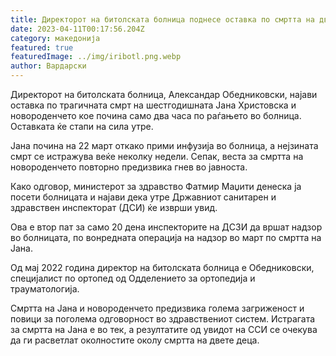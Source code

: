 ```yaml
---
title: Директорот на битолската болница поднесе оставка по смртта на две деца
date: 2023-04-11T00:17:56.204Z
category: македонија
featured: true
featuredImage: ../img/iribotl.png.webp
author: Вардарски
---
```


Директорот на битолската болница, Александар Обедниковски, најави оставка по трагичната смрт на шестгодишната Јана Христовска и новороденчето кое почина само два часа по раѓањето во болница. Оставката ќе стапи на сила утре.

Јана почина на 22 март откако прими инфузија во болница, а нејзината смрт се истражува веќе неколку недели. Сепак, веста за смртта на новороденчето повторно предизвика гнев во јавноста.

Како одговор, министерот за здравство Фатмир Маџити денеска ја посети болницата и најави дека утре Државниот санитарен и здравствен инспекторат (ДСИ) ќе изврши увид.

Ова е втор пат за само 20 дена инспекторите на ДСЗИ да вршат надзор во болницата, по вонредната операција на надзор во март по смртта на Јана.

Од мај 2022 година директор на битолската болница е Обедниковски, специјалист по ортопед од Одделението за ортопедија и трауматологија.

Смртта на Јана и новороденчето предизвика голема загриженост и повици за поголема одговорност во здравствениот систем. Истрагата за смртта на Јана е во тек, а резултатите од увидот на ССИ се очекува да ги расветлат околностите околу смртта на двете деца.
